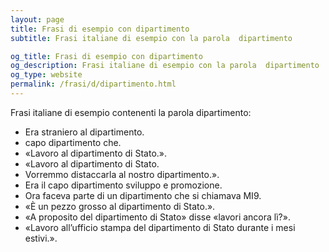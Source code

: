 ```yaml
---
layout: page
title: Frasi di esempio con dipartimento 
subtitle: Frasi italiane di esempio con la parola  dipartimento

og_title: Frasi di esempio con dipartimento 
og_description: Frasi italiane di esempio con la parola  dipartimento
og_type: website
permalink: /frasi/d/dipartimento.html
---
```


Frasi italiane di esempio contenenti la parola dipartimento:


- Era straniero al dipartimento.
- capo dipartimento che.
- «Lavoro al dipartimento di Stato.».
- «Lavoro al dipartimento di Stato.
- Vorremmo distaccarla al nostro dipartimento.».
- Era il capo dipartimento sviluppo e promozione.
- Ora faceva parte di un dipartimento che si chiamava MI9.
- «È un pezzo grosso al dipartimento di Stato.».
- «A proposito del dipartimento di Stato» disse «lavori ancora lì?».
- «Lavoro all’ufficio stampa del dipartimento di Stato durante i mesi estivi.».
